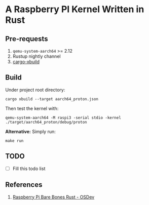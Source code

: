 # A Raspberry PI Kernel Written in Rust

## Pre-requests

1. `qemu-system-aarch64` >= 2.12
2. Rustup nightly channel
3. [cargo-xbuild](https://github.com/rust-osdev/cargo-xbuild)

## Build

Under project root directory:
```
cargo xbuild --target aarch64_proton.json
```
Then test the kernel with:
```
qemu-system-aarch64 -M raspi3 -serial stdio -kernel ./target/aarch64_proton/debug/proton
```
**Alternative:** Simply run:
```
make run
```

## TODO

- [ ] Fill this todo list

## References

1. [Raspberry Pi Bare Bones Rust - OSDev](https://wiki.osdev.org/Raspberry_Pi_Bare_Bones_Rust)
